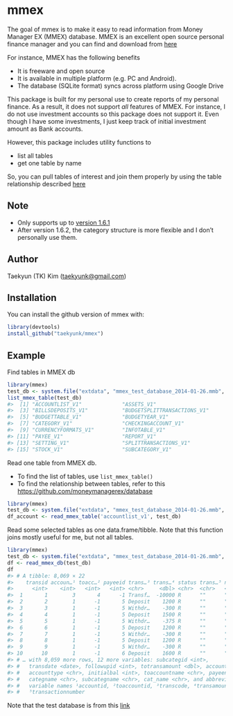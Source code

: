 
<!-- README.md is generated from README.Rmd. Please edit that file -->

# mmex

<!-- badges: start -->
<!-- badges: end -->

The goal of mmex is to make it easy to read information from Money
Manager EX (MMEX) database. MMEX is an excellent open source personal
finance manager and you can find and download from
[here](https://www.moneymanagerex.org/)

For instance, MMEX has the following benefits

- It is freeware and open source
- It is available in multiple platform (e.g. PC and Android).
- The database (SQLite format) syncs across platform using Google Drive

This package is built for my personal use to create reports of my
personal finance. As a result, it does not support *all* features of
MMEX. For instance, I do not use investment accounts so this package
does not support it. Even though I have some investments, I just keep
track of initial investment amount as Bank accounts.

However, this package includes utility functions to

- list all tables
- get one table by name

So, you can pull tables of interest and join them properly by using the
table relationship described
[here](https://github.com/moneymanagerex/database)

## Note

- Only supports up to [version
  1.6.1](https://github.com/moneymanagerex/moneymanagerex/releases/tag/v1.6.1)
- After version 1.6.2, the category structure is more flexible and I
  don’t personally use them.

## Author

Taekyun (TK) Kim (<taekyunk@gmail.com>)

## Installation

You can install the github version of mmex with:

``` r
library(devtools)
install_github("taekyunk/mmex") 
```

## Example

Find tables in MMEX db

``` r
library(mmex)
test_db <- system.file("extdata", "mmex_test_database_2014-01-26.mmb", package = "mmex")
list_mmex_table(test_db)
#>  [1] "ACCOUNTLIST_V1"             "ASSETS_V1"                 
#>  [3] "BILLSDEPOSITS_V1"           "BUDGETSPLITTRANSACTIONS_V1"
#>  [5] "BUDGETTABLE_V1"             "BUDGETYEAR_V1"             
#>  [7] "CATEGORY_V1"                "CHECKINGACCOUNT_V1"        
#>  [9] "CURRENCYFORMATS_V1"         "INFOTABLE_V1"              
#> [11] "PAYEE_V1"                   "REPORT_V1"                 
#> [13] "SETTING_V1"                 "SPLITTRANSACTIONS_V1"      
#> [15] "STOCK_V1"                   "SUBCATEGORY_V1"
```

Read one table from MMEX db.

- To find the list of tables, use `list_mmex_table()`
- To find the relationship between tables, refer to this
  <https://github.com/moneymanagerex/database>

``` r
library(mmex)
test_db <- system.file("extdata", "mmex_test_database_2014-01-26.mmb", package = "mmex")
df_account <- read_mmex_table('accountlist_v1', test_db)
```

Read some selected tables as one data.frame/tibble. Note that this
function joins mostly useful for me, but not all tables.

``` r
library(mmex)
test_db <- system.file("extdata", "mmex_test_database_2014-01-26.mmb", package = "mmex")
df <- read_mmex_db(test_db)
df
#> # A tibble: 8,069 × 22
#>    transid accoun…¹ toacc…² payeeid trans…³ trans…⁴ status trans…⁵ notes categid
#>      <int>    <int>   <int>   <int> <chr>     <dbl> <chr>  <chr>   <chr>   <int>
#>  1       1        3       4      -1 Transf…  -10000 R      ""      "Ini…      16
#>  2       2        1      -1       5 Deposit    1200 R      ""      ""         13
#>  3       3        1      -1       5 Withdr…    -300 R      ""      ""         13
#>  4       4        1      -1       5 Deposit    1500 R      ""      ""         13
#>  5       5        1      -1       5 Withdr…    -375 R      ""      ""         13
#>  6       6        1      -1       5 Deposit    1200 R      ""      ""         13
#>  7       7        1      -1       5 Withdr…    -300 R      ""      ""         13
#>  8       8        1      -1       5 Deposit    1200 R      ""      ""         13
#>  9       9        1      -1       5 Withdr…    -300 R      ""      ""         13
#> 10      10        1      -1       6 Deposit    1600 R      ""      ""         13
#> # … with 8,059 more rows, 12 more variables: subcategid <int>,
#> #   transdate <date>, followupid <int>, totransamount <dbl>, accountname <chr>,
#> #   accounttype <chr>, initialbal <int>, toaccountname <chr>, payeename <chr>,
#> #   categname <chr>, subcategname <chr>, cat_name <chr>, and abbreviated
#> #   variable names ¹​accountid, ²​toaccountid, ³​transcode, ⁴​transamount,
#> #   ⁵​transactionnumber
```

Note that the test database is from this
[link](https://forum.moneymanagerex.org/viewtopic.php?f=7&t=5397)

